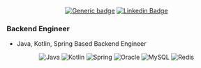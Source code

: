 <div align=center>
  
<!-- [![Generic badge](https://img.shields.io/badge/Resume-<COLOR>.svg?link=https://www.notion.so/7777051712544cfc913fa49494075087?pvs=4)](https://www.notion.so/7777051712544cfc913fa49494075087?pvs=4) -->
[![Generic badge](https://img.shields.io/badge/Blog-007396?style=flat-square&logoColor=white&link=https://velog.io/@pongdangx2/)](https://velog.io/@pongdangx2/)
[![Linkedin Badge](https://img.shields.io/badge/-LinkedIn-blue?style=flat-square&logo=Linkedin&logoColor=white&link=https://www.linkedin.com/in/kyeonghoon-lee-6a2535161/)](https://www.linkedin.com/in/kyeonghoon-lee-6a2535161/)

</div>

### Backend Engineer
- Java, Kotlin, Spring Based Backend Engineer

<div align=center>

![Java](https://img.shields.io/badge/java-%23ED8B00.svg?style=for-the-badge&logo=openjdk&logoColor=white)
![Kotlin](https://img.shields.io/badge/Kotlin-7F52FF?style=for-the-badge&logo=Kotlin&logoColor=white)
![Spring](https://img.shields.io/badge/spring-%236DB33F.svg?style=for-the-badge&logo=spring&logoColor=white)
![Oracle](https://img.shields.io/badge/Oracle-F80000?style=for-the-badge&logo=oracle&logoColor=white)
![MySQL](https://img.shields.io/badge/MySQL-4479A1?style=for-the-badge&logo=mysql&logoColor=white)
![Redis](https://img.shields.io/badge/redis-%23DD0031.svg?style=for-the-badge&logo=redis&logoColor=white)

</div>


<!-- github stat -->
<!-- [![LeeKH's github stats](https://github-readme-stats.vercel.app/api?username=pongdangx2)](https://github.com/anuraghazra/github-readme-stats) -->

